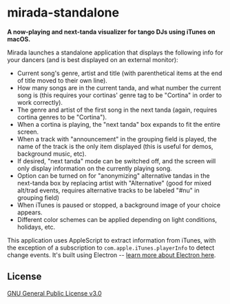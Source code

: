 # mirada-standalone

**A now-playing and next-tanda visualizer for tango DJs using iTunes on macOS.**

Mirada launches a standalone application that displays the following info for your dancers (and is best displayed on an external monitor):

- Current song's genre, artist and title (with parenthetical items at the end of title moved to their own line).
- How many songs are in the current tanda, and what number the current song is (this requires your cortinas' genre tag to be "Cortina" in order to work correctly).
- The genre and artist of the first song in the next tanda (again, requires cortina genres to be "Cortina").
- When a cortina is playing, the "next tanda" box expands to fit the entire screen.
- When a track with "announcement" in the grouping field is played, the name of the track is the only item displayed (this is useful for demos, background music, etc).
- If desired, "next tanda" mode can be switched off, and the screen will only display information on the currently playing song.
- Option can be turned on for "anonymizing" alternative tandas in the next-tanda box by replacing artist with "Alternative" (good for mixed alt/trad events, requires alternative tracks to be labeled "#nu" in grouping field)
- When iTunes is paused or stopped, a background image of your choice appears.
- Different color schemes can be applied depending on light conditions, holidays, etc.

This application uses AppleScript to extract information from iTunes, with the exception of a subscription to `com.apple.iTunes.playerInfo` to detect change events. It's built using Electron -- [learn more about Electron here](http://electron.atom.io).

## License

[GNU General Public License v3.0](LICENSE.md)
